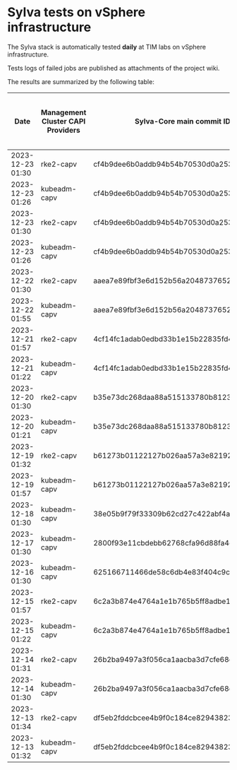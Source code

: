 # Sylva tests on vSphere infrastructure

The Sylva stack is automatically tested **daily** at TIM labs on vSphere infrastructure.

Tests logs of failed jobs are published as attachments of the project wiki.

The results are summarized by the following table:

| Date                      | Management Cluster CAPI Providers | Sylva-Core main commit ID        | Result                                       | Test logs (only for failed tests) |
|---------------------------|-----------------------------------|----------------------------------|----------------------------------------------|-----------------------------------|
|2023-12-23 01:30|rke2-capv|cf4b9dee6b0addb94b54b70530d0a25365ba937e|:x: failed|[link](https://gitlab.com/sylva-projects/sylva-core/-/wikis/uploads/0826516ee3e2a94e6483c553e5b02fe9/capv-logs.gz)|
|2023-12-23 01:26|kubeadm-capv|cf4b9dee6b0addb94b54b70530d0a25365ba937e|:white_check_mark: success||
|2023-12-23 01:30|rke2-capv|cf4b9dee6b0addb94b54b70530d0a25365ba937e|:x: failed|[link](https://gitlab.com/sylva-projects/sylva-core/-/wikis/uploads/1c67fc38050e4ae81e2328fb9e2cbfe1/capv-logs.gz)|
|2023-12-23 01:26|kubeadm-capv|cf4b9dee6b0addb94b54b70530d0a25365ba937e|:white_check_mark: success||
|2023-12-22 01:30|rke2-capv|aaea7e89fbf3e6d152b56a2048737652df16e194|:x: failed|[link](https://gitlab.com/sylva-projects/sylva-core/-/wikis/uploads/bd7f5a5eedfa66304c33dfbad0dfb151/capv-logs.gz)|
|2023-12-22 01:55|kubeadm-capv|aaea7e89fbf3e6d152b56a2048737652df16e194|:x: failed|[link](https://gitlab.com/sylva-projects/sylva-core/-/wikis/uploads/bd7f5a5eedfa66304c33dfbad0dfb151/capv-logs.gz)|
|2023-12-21 01:57|rke2-capv|4cf14fc1adab0edbd33b1e15b22835fd4f958e48|:x: failed|[link](https://gitlab.com/sylva-projects/sylva-core/-/wikis/uploads/09221ad96e27b7d0df785a74a631a6fe/capv-logs.gz)|
|2023-12-21 01:22|kubeadm-capv|4cf14fc1adab0edbd33b1e15b22835fd4f958e48|:white_check_mark: success||
|2023-12-20 01:30|rke2-capv|b35e73dc268daa88a515133780b81231be12b7ac|:x: failed|[link](https://gitlab.com/sylva-projects/sylva-core/-/wikis/uploads/8ff2e86ac7a644c70a8ca6d9a4a9987d/capv-logs.gz)|
|2023-12-20 01:21|kubeadm-capv|b35e73dc268daa88a515133780b81231be12b7ac|:white_check_mark: success||
|2023-12-19 01:32|rke2-capv|b61273b01122127b026aa57a3e82192b26ae3950|:white_check_mark: success||
|2023-12-19 01:57|kubeadm-capv|b61273b01122127b026aa57a3e82192b26ae3950|:x: failed|[link](https://gitlab.com/sylva-projects/sylva-core/-/wikis/uploads/cf84ea4603a78ee42b2b668743f17355/capv-logs.gz)|
|2023-12-18 01:30|kubeadm-capv|38e05b9f79f33309b62cd27c422abf4a21e1234a|:x: failed|[link](https://gitlab.com/sylva-projects/sylva-core/-/wikis/uploads/bf3e2899c64789df966177c5f62a1190/capv-logs.gz)|
|2023-12-17 01:30|kubeadm-capv|2800f93e11cbdebb62768cfa96d88fa4effa949a|:x: failed|[link](https://gitlab.com/sylva-projects/sylva-core/-/wikis/uploads/0c1d1cbffc41ef41ebac7e93a7f50dd0/capv-logs.gz)|
|2023-12-16 01:30|kubeadm-capv|625166711466de58c6db4e83f404c9c21c6e15ff|:x: failed|[link](https://gitlab.com/sylva-projects/sylva-core/-/wikis/uploads/f1e57e00b03fd7aadd75a940c5f16158/capv-logs.gz)|
|2023-12-15 01:57|rke2-capv|6c2a3b874e4764a1e1b765b5ff8adbe1e515625e|:x: failed|[link](https://gitlab.com/sylva-projects/sylva-core/-/wikis/uploads/362dcb2afc0de4ddb51656076695e319/capv-logs.gz)|
|2023-12-15 01:22|kubeadm-capv|6c2a3b874e4764a1e1b765b5ff8adbe1e515625e|:white_check_mark: success||
|2023-12-14 01:31|rke2-capv|26b2ba9497a3f056ca1aacba3d7cfe68defdc2c6|:white_check_mark: success||
|2023-12-14 01:30|kubeadm-capv|26b2ba9497a3f056ca1aacba3d7cfe68defdc2c6|:x: failed|[link](https://gitlab.com/sylva-projects/sylva-core/-/wikis/uploads/9448a4efd27e0cdfbf5adeb17d7879dc/capv-logs.gz)|
|2023-12-13 01:34|rke2-capv|df5eb2fddcbcee4b9f0c184ce82943823dc8f58f|:white_check_mark: success||
|2023-12-13 01:32|kubeadm-capv|df5eb2fddcbcee4b9f0c184ce82943823dc8f58f|:white_check_mark: success||

